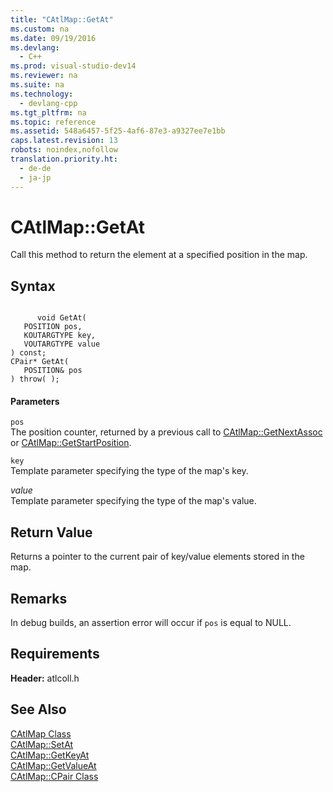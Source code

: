 ```yaml
---
title: "CAtlMap::GetAt"
ms.custom: na
ms.date: 09/19/2016
ms.devlang: 
  - C++
ms.prod: visual-studio-dev14
ms.reviewer: na
ms.suite: na
ms.technology: 
  - devlang-cpp
ms.tgt_pltfrm: na
ms.topic: reference
ms.assetid: 548a6457-5f25-4af6-87e3-a9327ee7e1bb
caps.latest.revision: 13
robots: noindex,nofollow
translation.priority.ht: 
  - de-de
  - ja-jp
---
```

# CAtlMap::GetAt
Call this method to return the element at a specified position in the map.  
  
## Syntax  
  
```  
  
      void GetAt(  
   POSITION pos,  
   KOUTARGTYPE key,  
   VOUTARGTYPE value   
) const;  
CPair* GetAt(  
   POSITION& pos   
) throw( );  
```  
  
#### Parameters  
 `pos`  
 The position counter, returned by a previous call to [CAtlMap::GetNextAssoc](../vs140/CAtlMap--GetNextAssoc.md) or [CAtlMap::GetStartPosition](../vs140/CAtlMap--GetStartPosition.md).  
  
 `key`  
 Template parameter specifying the type of the map's key.  
  
 *value*  
 Template parameter specifying the type of the map's value.  
  
## Return Value  
 Returns a pointer to the current pair of key/value elements stored in the map.  
  
## Remarks  
 In debug builds, an assertion error will occur if `pos` is equal to NULL.  
  
## Requirements  
 **Header:** atlcoll.h  
  
## See Also  
 [CAtlMap Class](../vs140/CAtlMap-Class.md)   
 [CAtlMap::SetAt](../vs140/CAtlMap--SetAt.md)   
 [CAtlMap::GetKeyAt](../vs140/CAtlMap--GetKeyAt.md)   
 [CAtlMap::GetValueAt](../vs140/CAtlMap--GetValueAt.md)   
 [CAtlMap::CPair Class](../vs140/CAtlMap--CPair-Class.md)